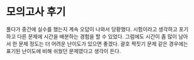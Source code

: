 # 모의고사 후기
풀다가 중간에 실수를 했는지 계속 오답이 나와서 당황했다. 시험이라고 생각하고 포기하고 다른 문제에 시간을 배분하는 경험을 할 수 있었다. 그럼에도 시간이 좀 많이 남아서 한 문제 정도는 더 어려운 난이도가 있으면 좋겠다. 괄호 짝짓기 문제 같은 경우에는 표기된 난이도에 비해 쉬웠던 문제였다고 생각이 든다.